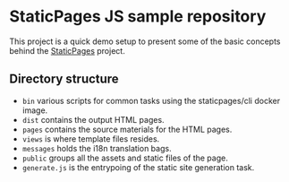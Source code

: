 # StaticPages JS sample repository

This project is a quick demo setup to present some of the basic concepts behind the [StaticPages](https://staticpagesjs.github.io) project.

## Directory structure

- `bin` various scripts for common tasks using the staticpages/cli docker image.
- `dist` contains the output HTML pages.
- `pages` contains the source materials for the HTML pages.
- `views` is where template files resides.
- `messages` holds the i18n translation bags.
- `public` groups all the assets and static files of the page.
- `generate.js` is the entrypoing of the static site generation task.
